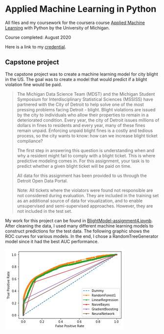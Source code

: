 # Applied Machine Learning in Python

All files and my coursework for the coursera course [Applied Machine Learning](https://www.coursera.org/learn/python-machine-learning) with Python by the University of Michigan.

Course completed: August 2020

Here is a link to my [credential](https://www.coursera.org/account/accomplishments/certificate/BW8CR7GXBGQ3). 

## Capstone project
The capstone project was to create a machine learning model for city blight in the US. The goal was to create a model that would predict if a blight violation fine would be paid. 

> The Michigan Data Science Team (MDST) and the Michigan Student Symposium for Interdisciplinary Statistical Sciences (MSSISS) have partnered with the City of Detroit to help solve one of the most pressing problems facing Detroit - blight. Blight violations are issued by the city to individuals who allow their properties to remain in a deteriorated condition. Every year, the city of Detroit issues millions of dollars in fines to residents and every year, many of these fines remain unpaid. Enforcing unpaid blight fines is a costly and tedious process, so the city wants to know: how can we increase blight ticket compliance?
>
> The first step in answering this question is understanding when and why a resident might fail to comply with a blight ticket. This is where predictive modeling comes in. For this assignment, your task is to predict whether a given blight ticket will be paid on time.
>
> All data for this assignment has been provided to us through the Detroit Open Data Portal.
>
> Note: All tickets where the violators were found not responsible are not considered during evaluation. They are included in the training set as an additional source of data for visualization, and to enable unsupervised and semi-supervised approaches. However, they are not included in the test set.

My work for this project can be found in [BlightModel-assignment4.ipynb](BlightModel-assignment4.ipynb). After cleaning the data, I used many different machine learning models to construct predictions for the test data. The following graphic shows the ROC curves for various models. In the end, I chose a RandomTreeGenerator model since it had the best AUC performance.

![image](download.png)
